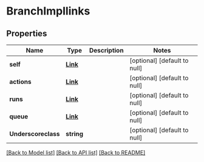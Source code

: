 # BranchImpllinks

## Properties
Name | Type | Description | Notes
------------ | ------------- | ------------- | -------------
**self** | [**Link**](Link.md) |  | [optional] [default to null]
**actions** | [**Link**](Link.md) |  | [optional] [default to null]
**runs** | [**Link**](Link.md) |  | [optional] [default to null]
**queue** | [**Link**](Link.md) |  | [optional] [default to null]
**Underscoreclass** | **string** |  | [optional] [default to null]

[[Back to Model list]](../README.md#documentation-for-models) [[Back to API list]](../README.md#documentation-for-api-endpoints) [[Back to README]](../README.md)


